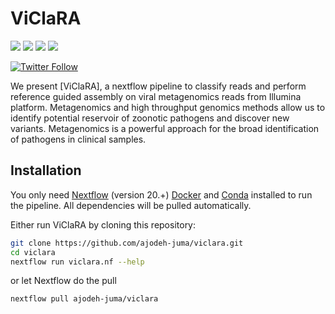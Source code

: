 # ViClaRA
![](https://img.shields.io.badge/nextflow-20.04.1-brightgreen)
![](https://img.shields.io/badge/uses-docker-blue.svg)
![](https://img.shields.io/badge/conda.svg)
![](https://img.shields.io/badge/licence-MIT-lightgrey.svg)

[![Twitter Follow](https://img.shields.io/twitter/follow/john_juma.svg?style=social)](https://twitter.com/john_juma)

We present [ViClaRA], a nextflow pipeline to classify reads and perform reference guided assembly on viral metagenomics reads from Illumina platform. Metagenomics and high throughput genomics methods allow us to identify potential reservoir of zoonotic pathogens and discover new variants. Metagenomics is a powerful approach for the broad identification of pathogens in clinical samples.

## Installation

You only need [Nextflow](https://nf-co.re/usage/installation) (version 20.+) [Docker](https://docs.docker.com/engine/installation/) and [Conda](https://conda.io/projects/conda/en/latest/user-guide/install/index.html) installed to run the pipeline. All dependencies will be pulled automatically. 

Either run ViClaRA by cloning this repository:
```bash
git clone https://github.com/ajodeh-juma/viclara.git
cd viclara
nextflow run viclara.nf --help
```

or let Nextflow do the pull
```bash
nextflow pull ajodeh-juma/viclara
```